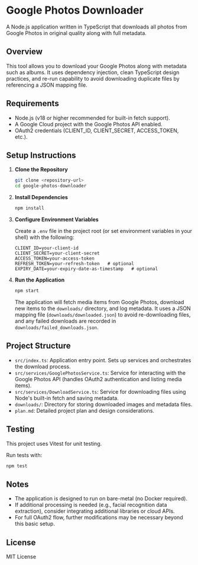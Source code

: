 # Google Photos Downloader

A Node.js application written in TypeScript that downloads all photos from Google Photos in original quality along with full metadata.

## Overview
This tool allows you to download your Google Photos along with metadata such as albums. It uses dependency injection, clean TypeScript design practices, and re-run capability to avoid downloading duplicate files by referencing a JSON mapping file.

## Requirements
- Node.js (v18 or higher recommended for built-in fetch support).
- A Google Cloud project with the Google Photos API enabled.
- OAuth2 credentials (CLIENT_ID, CLIENT_SECRET, ACCESS_TOKEN, etc.).

## Setup Instructions

1. **Clone the Repository**

   ```bash
   git clone <repository-url>
   cd google-photos-downloader
   ```

2. **Install Dependencies**

   ```bash
   npm install
   ```

3. **Configure Environment Variables**

   Create a `.env` file in the project root (or set environment variables in your shell) with the following:

   ```env
   CLIENT_ID=your-client-id
   CLIENT_SECRET=your-client-secret
   ACCESS_TOKEN=your-access-token
   REFRESH_TOKEN=your-refresh-token   # optional
   EXPIRY_DATE=your-expiry-date-as-timestamp   # optional
   ```

4. **Run the Application**

   ```bash
   npm start
   ```

   The application will fetch media items from Google Photos, download new items to the `downloads/` directory, and log metadata. It uses a JSON mapping file (`downloads/downloaded.json`) to avoid re-downloading files, and any failed downloads are recorded in `downloads/failed_downloads.json`.

## Project Structure

- `src/index.ts`: Application entry point. Sets up services and orchestrates the download process.
- `src/services/GooglePhotosService.ts`: Service for interacting with the Google Photos API (handles OAuth2 authentication and listing media items).
- `src/services/DownloadService.ts`: Service for downloading files using Node's built-in fetch and saving metadata.
- `downloads/`: Directory for storing downloaded images and metadata files.
- `plan.md`: Detailed project plan and design considerations.

## Testing

This project uses Vitest for unit testing.

Run tests with:

```bash
npm test
```

## Notes

- The application is designed to run on bare-metal (no Docker required).
- If additional processing is needed (e.g., facial recognition data extraction), consider integrating additional libraries or cloud APIs.
- For full OAuth2 flow, further modifications may be necessary beyond this basic setup.

## License

MIT License 
